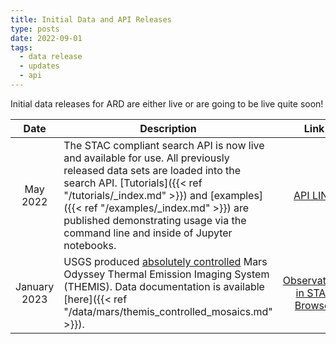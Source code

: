 ```yaml
---
title: Initial Data and API Releases
type: posts
date: 2022-09-01
tags:
  - data release
  - updates
  - api
---
```


Initial data releases for ARD are either live or are going to be live quite soon!

| Date | Description | Link |
| :------: | --------------------- | :--------------: |
| May 2022 | The STAC compliant search API is now live and available for use. All previously released data sets are loaded into the search API. [Tutorials]({{< ref "/tutorials/_index.md" >}}) and [examples]({{< ref "/examples/_index.md" >}}) are published demonstrating usage via the command line and inside of Jupyter notebooks. | [API LINK](https://stac.astrogeology.usgs.gov/api) |
| January 2023| USGS produced [absolutely controlled](https://fdp.astrogeology.usgs.gov/fdp/) Mars Odyssey Thermal Emission Imaging System (THEMIS). Data documentation is available [here]({{< ref "/data/mars/themis_controlled_mosaics.md" >}}). | [Observations in STAC Browser](https://stac.astrogeology.usgs.gov/browser-dev/#/api/collections/themis_usgs_photogrammetrically_controlled_observations) |
